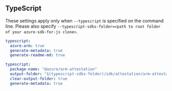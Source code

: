 ## TypeScript

These settings apply only when `--typescript` is specified on the command line.
Please also specify `--typescript-sdks-folder=<path to root folder of your azure-sdk-for-js clone>`.

``` yaml $(typescript)
typescript:
  azure-arm: true
  generate-metadata: true
  generate-readme-md: true
```

``` yaml $(typescript) && !$(profile)
typescript:
  package-name: "@azure/arm-attestation"
  output-folder: "$(typescript-sdks-folder)/sdk/attestation/arm-attestation"
  clear-output-folder: true
  generate-metadata: true
```
